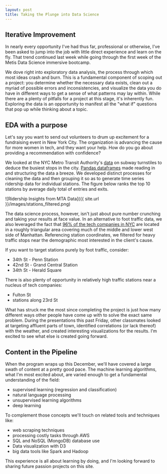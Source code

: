```yaml
---
layout: post
title: Taking the Plunge into Data Science
---
```


## Iterative Improvement  

In nearly every opportunity I've had thus far, professional or otherwise, I've been asked to jump into the job with little direct experience and learn on the fly.
That trend continued last week while going through the first week of the Metis Data Science immersive bootcamp.  

We dove right into exploratory data analysis, the process through which most ideas crash and burn.
This is a fundamental component of scoping out a project: you determine whether the necessary data exists, clean out a myriad of possible errors and inconsistencies,
and visualize the data you do have in different ways to get a sense of what patterns may lay within.
While there are a plenty of pitfalls for a project at this stage, it's inherently fun.
Exploring the data is an opportunity to manifest all the "what if" questions that pop up while thinking about a topic.

## EDA with a purpose

Let's say you want to send out volunteers to drum up excitement for a fundraising event in New York City.
The organization is advancing the cause for more women in tech, and they want your help.
How do you go about providing a recommendation with confidence?  

We looked at the NYC Metro Transit Authority's [data](http://web.mta.info/developers/turnstile.html) on subway turnstiles to deduce the busiest stops in the city.
[Pandas dataframes](https://pandas.pydata.org/) made reading in and structuring the data a breeze.
We developed distinct processes for cleaning the data and then grouping it so as to generate time series ridership data for individual stations.
The figure below ranks the top 10 stations by average daily total of entries and exits.  
 
![Ridership Insights from MTA Data]({{ site.url }}/images/stations_filtered.png)

The data science process, however, isn't just about pure number crunching and taking your results at face value.
In an alternative to foot traffic data, we also leveraged the fact that [96% of the tech companies in NYC](https://www.builtinnyc.com/2016/12/13/big-tech-companies-nyc-locations)
are located in a roughly triangular area covering much of the middle and lower west side of Manhattan.
Referencing station coordinates, we filtered for heavy traffic stops near the demographic most interested in the client's cause.

If you want to target stations purely by foot traffic, consider:
* 34th St - Penn Station
* 42nd St - Grand Central Station
* 34th St - Herald Square

There is also plenty of opportunity in relatively high traffic stations near a nucleus of tech companies:
* Fulton St
* stations along 23rd St

What has struck me the most since completing the project is just how many different ways other people have come up with to solve the exact same problem.
During the presentations this past Friday, other classmates looked at targeting affluent parts of town, identified correlations (or lack thereof) with the weather,
and created interesting visualizations for the results. I'm excited to see what else is created going forward.

## Content in the Pipeline

When the program wraps up this December, we'll have covered a large swath of content at a pretty good pace.
The machine learning algorithms, what I'm most excited about, are varied enough to get a fundamental understanding of the field:
* supervised learning (regression and classification)  
* natural language processing  
* unsupervised learning algorithms  
* deep learning  

To complement those concepts we'll touch on related tools and techniques like:
* web scraping techniques  
* processing costly tasks through AWS  
* SQL and NoSQL (MongoDB) database use  
* Data visualization with D3  
* big data tools like Spark and Hadoop    

This experience is all about learning by doing, and I'm looking forward to sharing future passion projects on this site.
